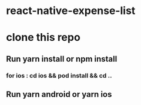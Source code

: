# react-native-expense-list

# clone this repo 
## Run yarn install or npm install 
### for ios :  cd ios && pod install && cd .. 

## Run yarn android or yarn ios 

